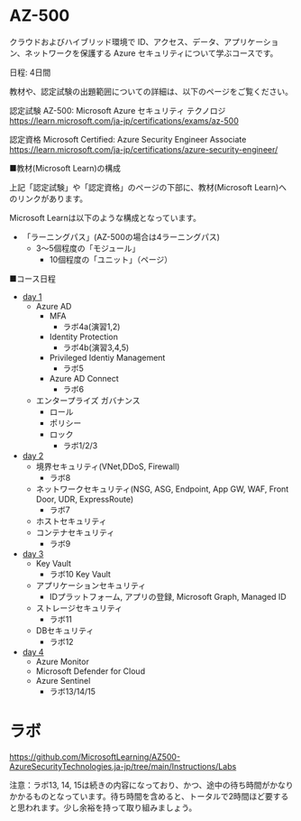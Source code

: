 
# AZ-500

クラウドおよびハイブリッド環境で ID、アクセス、データ、アプリケーション、ネットワークを保護する Azure セキュリティについて学ぶコースです。

日程: 4日間

教材や、認定試験の出題範囲についての詳細は、以下のページをご覧ください。

認定試験 AZ-500: Microsoft Azure セキュリティ テクノロジ
https://learn.microsoft.com/ja-jp/certifications/exams/az-500

認定資格 Microsoft Certified: Azure Security Engineer Associate
https://learn.microsoft.com/ja-jp/certifications/azure-security-engineer/


■教材(Microsoft Learn)の構成

上記「認定試験」や「認定資格」のページの下部に、教材(Microsoft Learn)へのリンクがあります。

Microsoft Learnは以下のような構成となっています。

- 「ラーニングパス」(AZ-500の場合は4ラーニングパス)
  - 3～5個程度の「モジュール」
    - 10個程度の「ユニット」（ページ）

■コース日程

- [day 1](mod01/mod01.md)
  - Azure AD
    - MFA
      - ラボ4a(演習1,2)
    - Identity Protection
      - ラボ4b(演習3,4,5)
    - Privileged Identiy Management
      - ラボ5
    - Azure AD Connect
      - ラボ6
  - エンタープライズ ガバナンス
    - ロール
    - ポリシー
    - ロック
      - ラボ1/2/3
- [day 2](mod02/mod02.md)
  - 境界セキュリティ(VNet,DDoS, Firewall)
    - ラボ8
  - ネットワークセキュリティ(NSG, ASG, Endpoint, App GW, WAF, Front Door, UDR, ExpressRoute)
    - ラボ7
  - ホストセキュリティ
  - コンテナセキュリティ
    - ラボ9
- [day 3](mod03/mod03.md)
  - Key Vault
    - ラボ10 Key Vault
  - アプリケーションセキュリティ
    - IDプラットフォーム, アプリの登録, Microsoft Graph, Managed ID
  - ストレージセキュリティ
    - ラボ11
  - DBセキュリティ
    - ラボ12
- [day 4](mod04/mod04.md)
  - Azure Monitor
  - Microsoft Defender for Cloud
  - Azure Sentinel
    - ラボ13/14/15

# ラボ

<!--
https://microsoftlearning.github.io/AZ-500JA-AzureSecurityTechnologies/
https://github.com/MicrosoftLearning/
-->

<!--

全15ラボ

https://github.com/MicrosoftLearning/AZ500-AzureSecurityTechnologies

https://github.com/MicrosoftLearning/AZ-500JA-AzureSecurityTechnologies

https://github.com/MicrosoftLearning/AZ500-AzureSecurityTechnologies.ja-jp

-->

https://github.com/MicrosoftLearning/AZ500-AzureSecurityTechnologies.ja-jp/tree/main/Instructions/Labs

注意：ラボ13, 14, 15は続きの内容になっており、かつ、途中の待ち時間がかなりかかるものとなっています。待ち時間を含めると、トータルで2時間ほど要すると思われます。少し余裕を持って取り組みましょう。
